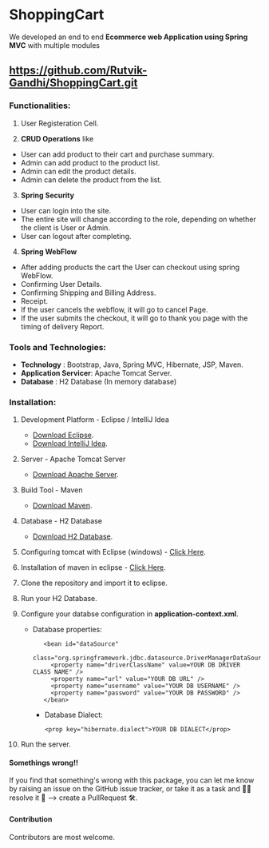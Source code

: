 # ShoppingCart 

We developed an end to end **Ecommerce web Application using Spring MVC** with multiple
modules

## https://github.com/Rutvik-Gandhi/ShoppingCart.git 

### Functionalities:

1. User Registeration Cell.

2. **CRUD Operations** like

* User can add product to their cart and purchase summary.
* Admin can add product to the product list.
* Admin can edit the product details.
* Admin can delete the product from the list.

3. **Spring Security**

* User can login into the site.
* The entire site will change according to the role, depending on whether the client is User or Admin.
* User can logout after completing.

4. **Spring WebFlow**

* After adding products the cart the User can checkout using spring WebFlow.
* Confirming User Details.
* Confirming Shipping and Billing Address.
* Receipt.
* If the user cancels the webflow, it will go to cancel Page.
* If the user submits the checkout, it will go to thank you page with the timing of delivery Report.

### Tools and Technologies:

* **Technology** : Bootstrap, Java, Spring MVC, Hibernate, JSP, Maven.
* **Application Servicer**: Apache Tomcat Server.
* **Database** : H2 Database (In memory database)

### Installation:

1. Development Platform - Eclipse / IntelliJ Idea
   * [Download Eclipse](https://www.eclipse.org/downloads/packages/eclipse-ide-java-ee-developers/mars2).
   * [Download IntelliJ Idea](https://www.jetbrains.com/idea/download/#section=windows).
2. Server - Apache Tomcat Server

   * [Download Apache Server](https://tomcat.apache.org/download-70.cgi).

3. Build Tool - Maven

   * [Download Maven](https://maven.apache.org/download.cgi).

4. Database - H2 Database

   * [Download H2 Database](http://www.h2database.com/html/download.html).

5. Configuring tomcat with Eclipse (windows) - [Click Here](https://javatutorial.net/run-tomcat-from-eclipse).

6. Installation of maven in eclipse - [Click Here](https://stackoverflow.com/questions/8620127/maven-in-eclipse-step-by-step-installation).

7. Clone the repository and import it to eclipse.

8. Run your H2 Database.

9. Configure your databse configuration in **application-context.xml**.

   * Database properties:


        <!-- database properties DataSource -->

            <bean id="dataSource"
              class="org.springframework.jdbc.datasource.DriverManagerDataSource">
              <property name="driverClassName" value=YOUR DB DRIVER CLASS NAME" />
              <property name="url" value="YOUR DB URL" />
              <property name="username" value="YOUR DB USERNAME" />
              <property name="password" value="YOUR DB PASSWORD" />
            </bean>

      * Database Dialect:

            <prop key="hibernate.dialect">YOUR DB DIALECT</prop>

10. Run the server.

#### Somethings wrong!!

If you find that something's wrong with this package, you can let me know by raising an issue on the GitHub issue tracker, 
or take it as a task and 🧑‍💻 resolve it 💪 --> create a PullRequest 🛠.

#### Contribution

Contributors are most welcome.
